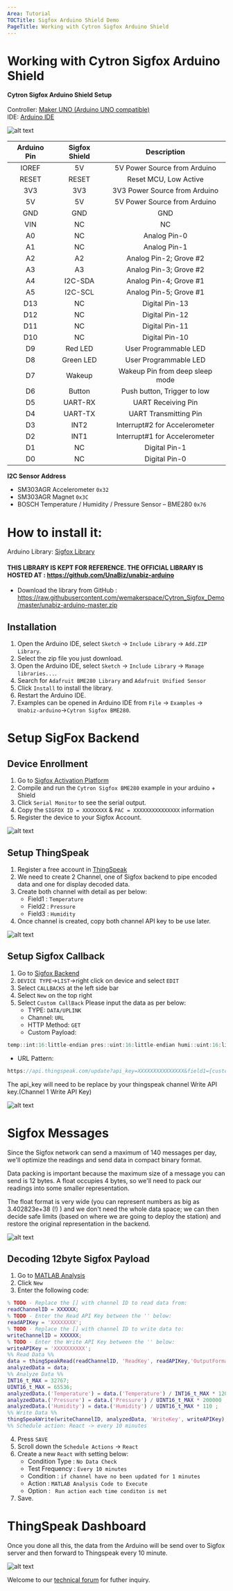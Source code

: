 ```yaml
---
Area: Tutorial
TOCTitle: Sigfox Arduino Shield Demo
PageTitle: Working with Cytron Sigfox Arduino Shield
---
```



# Working with Cytron Sigfox Arduino Shield

<strong>Cytron Sigfox Arduino Shield Setup</strong>
<br/><br/>
Controller: <a href="https://my.cytron.io/p-maker-uno-simplifying-arduino-for-education" target="_blank">Maker UNO (Arduino UNO compatible)</a><br/>
IDE: <a href="https://www.arduino.cc/en/Main/Software" target="_blank">Arduino IDE </a><br/>

![alt text](https://raw.githubusercontent.com/wemakerspace/Cytron_Sigfox_Demo/master/sigfoxshield-v2s.png "Cytron Sigfox Shield")



| Arduino Pin | Sigfox Shield |           Description           |
|:-----------:|:-------------:|:-------------------------------:|
|    IOREF    |       5V      |   5V Power Source from Arduino  |
|    RESET    |     RESET     |      Reset MCU, Low Active      |
|     3V3     |      3V3      |  3V3 Power Source from Arduino  |
|      5V     |       5V      |   5V Power Source from Arduino  |
|     GND     |      GND      |               GND               |
|     VIN     |       NC      |                NC               |
|      A0     |       NC      |           Analog Pin-0          |
|      A1     |       NC      |           Analog Pin-1          |
|      A2     |       A2      |      Analog Pin-2; Grove #2     |
|      A3     |       A3      |      Analog Pin-3; Grove #2     |
|      A4     |    I2C-SDA    |      Analog Pin-4; Grove #1     |
|      A5     |    I2C-SCL    |      Analog Pin-5; Grove #1     |
|     D13     |       NC      |          Digital Pin-13         |
|     D12     |       NC      |          Digital Pin-12         |
|     D11     |       NC      |          Digital Pin-11         |
|     D10     |       NC      |          Digital Pin-10         |
|      D9     |    Red LED    |      User Programmable LED      |
|      D8     |   Green LED   |      User Programmable LED      |
|      D7     |     Wakeup    | Wakeup Pin from deep sleep mode |
|      D6     |     Button    |   Push button, Trigger to low   |
|      D5     |    UART-RX    |        UART Receiving Pin       |
|      D4     |    UART-TX    |      UART Transmitting Pin      |
|      D3     |      INT2     |  Interrupt#2 for Accelerometer  |
|      D2     |      INT1     |  Interrupt#1 for Accelerometer  |
|      D1     |       NC      |          Digital Pin-1          |
|      D0     |       NC      |          Digital Pin-0          |

<strong>I2C Sensor Address</strong>
- SM303AGR Accelerometer	`0x32`
- SM303AGR Magnet `0x3C`
- BOSCH Temperature / Humidity / Pressure Sensor – BME280 `0x76`

How to install it:
==================

Arduino Library: <a href="https://raw.githubusercontent.com/wemakerspace/Cytron_Sigfox_Demo/master/unabiz-arduino-master.zip" target="_blank">Sigfox Library </a><br/>
#### THIS LIBRARY IS KEPT FOR REFERENCE. THE OFFICIAL LIBRARY IS HOSTED AT : https://github.com/UnaBiz/unabiz-arduino  ####





- Download the library from GitHub : https://raw.githubusercontent.com/wemakerspace/Cytron_Sigfox_Demo/master/unabiz-arduino-master.zip

## Installation
1. Open the Arduino IDE, select `Sketch` -> `Include Library` -> `Add.ZIP Library`.
2. Select the zip file you just download.
3. Open the Arduino IDE, select `Sketch` -> `Include Library` -> `Manage libraries...`.
4. Search for `Adafruit BME280 Library` and `Adafruit Unified Sensor`
3. Click `Install` to install the library.
4. Restart the Arduino IDE.
5. Examples can be opened in Arduino IDE from `File` -> `Examples` -> `Unabiz-arduino`->`Cytron Sigfox BME280`.<br>


Setup SigFox Backend
====================
## Device Enrollment
1. Go to [Sigfox Activation Platform](https://backend.sigfox.com/activate)
2. Compile and run the `Cytron Sigfox BME280` example in your arduino + Shield
3. Click `Serial Monitor` to see the serial output.
4. Copy the `SIGFOX ID = XXXXXXXX` & `PAC = XXXXXXXXXXXXXXX` information
5. Register the device to your Sigfox Account.<br>

![alt text](https://raw.githubusercontent.com/wemakerspace/Cytron_Sigfox_Demo/master/Arduino-serial-output.png "Arduino Serial Output")

## Setup ThingSpeak
1. Register a free account in [ThingSpeak](https://thingspeak.com/)
2. We need to create 2 Channel, one of Sigfox backend to pipe encoded data and one for display decoded data.
3. Create both channel with detail as per below:
    - Field1 : `Temperature`
    - Field2 : `Pressure`
    - Field3 : `Humidity`
4. Once channel is created, copy both channel API key to be use later.

![alt text](https://raw.githubusercontent.com/wemakerspace/Cytron_Sigfox_Demo/master/thingspeak-channel.png "Thingspeak Channel")

## Setup Sigfox Callback
1. Go to [Sigfox Backend](https://backend.sigfox.com/)
2. `DEVICE TYPE`->`LIST`->right click on device and select `EDIT`
3. Select `CALLBACKS` at the left side bar
4. Select `New` on the top right
5. Select `Custom CallBack`
    Please input the data as per below:
    - TYPE: `DATA/UPLINK`
    - Channel: `URL`
    - HTTP Method: `GET`
    - Custom Payload: 
```javascript
temp::int:16:little-endian pres::uint:16:little-endian humi::uint:16:little-endian
```
- URL Pattern:
```javascript
https://api.thingspeak.com/update?api_key=XXXXXXXXXXXXXXX&field1={customData#temp}&field2={customData#pres}&field3={customData#humi}
```

The api_key will need to be replace by your thingspeak channel Write API key.(Channel 1 Write API Key)

![alt text](https://raw.githubusercontent.com/wemakerspace/Cytron_Sigfox_Demo/master/Sigfox-backend-callback.png "Sigfox Callback")

# Sigfox Messages
Since the Sigfox network can send a maximum of 140 messages per day, we'll optimize the readings and send data in compact binary format.

Data packing is important because the maximum size of a message you can send is 12 bytes. A float occupies 4 bytes, so we'll need to pack our readings into some smaller representation.

The float format is very wide (you can represent numbers as big as 3.402823e+38 (!) ) and we don't need the whole data space; we can then decide safe limits (based on where we are going to deploy the station) and restore the original representation in the backend.

![alt text](https://raw.githubusercontent.com/wemakerspace/Cytron_Sigfox_Demo/master/Sigfox-backend-message.png "Sigfox Message")

## Decoding 12byte Sigfox Payload

1. Go to [MATLAB Analysis](https://thingspeak.com/apps/matlab_analyses)
2. Click `New`
3. Enter the following code:
```matlab
% TODO - Replace the [] with channel ID to read data from: 
readChannelID = XXXXXX; 
% TODO - Enter the Read API Key between the '' below: 
readAPIKey = 'XXXXXXXX';  
% TODO - Replace the [] with channel ID to write data to: 
writeChannelID = XXXXXX; 
% TODO - Enter the Write API Key between the '' below: 
writeAPIKey = 'XXXXXXXXXX';  
%% Read Data %% 
data = thingSpeakRead(readChannelID, 'ReadKey', readAPIKey,'OutputFormat','table');  
analyzedData = data;  
%% Analyze Data %% 
INT16_t_MAX = 32767; 
UINT16_t_MAX = 65536; 
analyzedData.('Temperature') = data.('Temperature') / INT16_t_MAX * 120 ; 
analyzedData.('Pressure') = data.('Pressure') / UINT16_t_MAX * 200000 ; 
analyzedData.('Humidity') = data.('Humidity') / UINT16_t_MAX * 110 ; 
%% Write Data %% 
thingSpeakWrite(writeChannelID, analyzedData, 'WriteKey', writeAPIKey); 
%% Schedule action: React -> every 10 minutes
```
4. Press `SAVE`
5. Scroll down the `Schedule Actions` -> `React`
6. Create a new `React` with setting below:
    - Condition Type : `No Data Check`
    - Test Frequency : `Every 10 minutes`
    - Condition : `if channel have no been updated for 1 minutes`
    - Action : `MATLAB Analysis Code to Execute`
    - Option : ` Run action each time conditon is met`
7. Save.

# ThingSpeak Dashboard

Once you done all this, the data from the Arduino will be send over to Sigfox server and then forward to Thingspeak every 10 minute.

![alt text][logo]

[logo]: https://raw.githubusercontent.com/wemakerspace/Cytron_Sigfox_Demo/master/thingspeak-dashboard.png "Thingspeak Dashboard"





Welcome to our <a href="http://forum.cytron.com.my/" target="_blank">technical forum</a> for futher inquiry.
